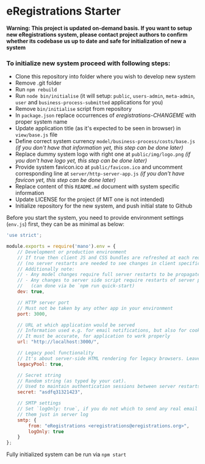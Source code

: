 # eRegistrations Starter

__Warning: This project is updated on-demand basis. If you want to setup new eRegistrations system, please contact project authors to confirm whether its codebase us up to date and safe for initialization of new a system__

### To initialize new system proceed with following steps:

- Clone this repository into folder where you wish to develop new system
- Remove .git folder
- Run `npm rebuild`
- Run `node bin/initialise` (it will setup: `public`, `users-admin`, `meta-admin`, `user` and `business-process-submitted` applications for you)
- Remove `bin/initialise` script from repository
- In `package.json` replace occurrences of _eregistrations-CHANGEME_ with proper system name
- Update application title (as it's expected to be seen in browser) in `view/base.js` file
- Define correct system currency `model/business-process/costs/base.js`  _(if you don't have that information yet, this step can be done later)_
- Replace dummy system logo with right one at `public/img/logo.png` _(if you don't have logo yet, this step can be done later)_
- Provide system favicon.ico at `public/favicon.ico` and uncomment corresponding line at `server/http-server-app.js` _(if you don't have favicon yet, this step can be done later)_
- Replace content of this `README.md` document with system specific information
- Update LICENSE for the project (if MIT one is not intended)
- Initialize repository for the new system, and push initial state to Github

Before you start the system, you need to provide environment settings (`env.js`) first, they can be as minimal as below:

```javascript
'use strict';

module.exports = require('mano').env = {
	// Development or production environment
	// If true then client JS and CSS bundles are refreshed at each request
	// (no server restarts are needed to see changes in client specific code)
	// Additionally note:
	// - Any model changes require full server restarts to be propagated
	// - Any changes to server side script require restarts of server process
	//   (can done via be `npm run quick-start)
	dev: true,

	// HTTP server port
	// Must not be taken by any other app in your environment
	port: 3000,

	// URL at which application would be served
	// Information used e.g. for email notifications, but also for cookies resolution
	// It must be accurate, for application to work properly
	url: "http://localhost:3000/",

	// Legacy pool functionality
	// It's about server-side HTML rendering for legacy browsers. Leave it to "true"
	legacyPool: true,

	// Secret string
	// Random string (as typed by your cat).
	// Used to maintain authentication sessions between server restarts
	secret: "asdfq31321423",

	// SMTP settings
	// Set `logOnly: true`, if you do not which to send any real email but prefer to see
	// them just in server log
	smtp: {
		from: "eRegistrations <eregistrations@eregistrations.org>",
		logOnly: true
	}
};
```

Fully initialized system can be run via `npm start`
